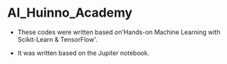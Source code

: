 # AI_Huinno_Academy


- These codes were written based on'Hands-on Machine Learning with Scikit-Learn & TensorFlow'.


- It was written based on the Jupiter notebook.
